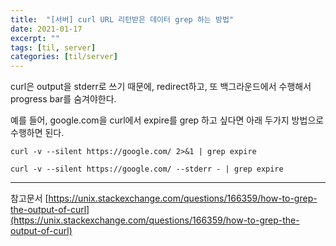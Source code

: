 ```yaml
---
title:  "[서버] curl URL 리턴받은 데이터 grep 하는 방법"
date: 2021-01-17
excerpt: ""
tags: [til, server]
categories: [til/server]
---
```


curl은 output을 stderr로 쓰기 때문에, redirect하고, 또 백그라운드에서 수행해서 progress bar를 숨겨야한다.

예를 들어, google.com을 curl에서 expire를 grep 하고 싶다면 아래 두가지 방법으로 수행하면 된다.

```
curl -v --silent https://google.com/ 2>&1 | grep expire
```

```
curl -v --silent https://google.com/ --stderr - | grep expire
```

---
참고문서
[https://unix.stackexchange.com/questions/166359/how-to-grep-the-output-of-curl](https://unix.stackexchange.com/questions/166359/how-to-grep-the-output-of-curl)
